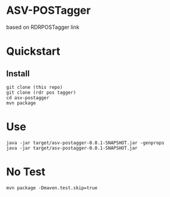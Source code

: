 # ASV-POSTagger

based on RDRPOSTagger link

# Quickstart

## Install

    git clone (this repo)
    git clone (rdr pos tagger)
    cd asv-postagger
    mvn package

# Use
    
    java -jar target/asv-postagger-0.0.1-SNAPSHOT.jar -genprops
    java -jar target/asv-postagger-0.0.1-SNAPSHOT.jar


# No Test

    mvn package -Dmaven.test.skip=true
